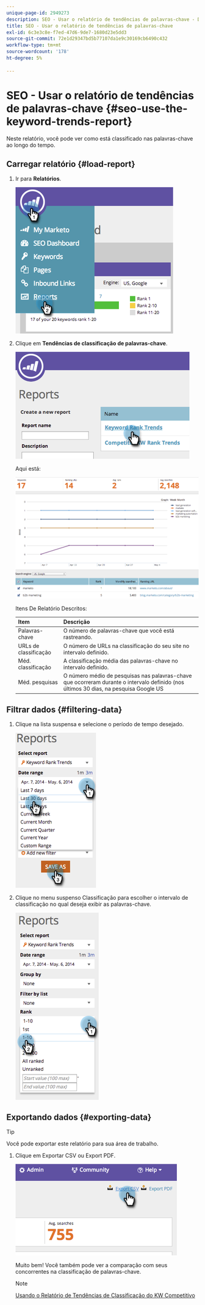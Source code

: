 ```yaml
---
unique-page-id: 2949273
description: SEO - Usar o relatório de tendências de palavras-chave - Documentos do Marketo - Documentação do produto
title: SEO - Usar o relatório de tendências de palavras-chave
exl-id: 6c3e3c8e-f7ed-47d6-9de7-1680d23e5dd3
source-git-commit: 72e1d29347bd5b77107da1e9c30169cb6490c432
workflow-type: tm+mt
source-wordcount: '178'
ht-degree: 5%

---
```


# SEO - Usar o relatório de tendências de palavras-chave {#seo-use-the-keyword-trends-report}

Neste relatório, você pode ver como está classificado nas palavras-chave ao longo do tempo.

## Carregar relatório {#load-report}

1. Ir para **Relatórios**.

   ![](assets/image2014-9-18-14-3a12-3a18.png)

1. Clique em **Tendências de classificação de palavras-chave**.

   ![](assets/image2014-9-18-14-3a13-3a14.png)

   Aqui está:

   ![](assets/image2014-9-18-14-3a13-3a22.png)

   Itens De Relatório Descritos:

   | Item | Descrição |
   |---|---|
   | Palavras-chave | O número de palavras-chave que você está rastreando. |
   | URLs de classificação | O número de URLs na classificação do seu site no intervalo definido. |
   | Méd. classificação | A classificação média das palavras-chave no intervalo definido. |
   | Méd. pesquisas | O número médio de pesquisas nas palavras-chave que ocorreram durante o intervalo definido (nos últimos 30 dias, na pesquisa Google US |

## Filtrar dados {#filtering-data}

1. Clique na lista suspensa e selecione o período de tempo desejado.

   ![](assets/image2014-9-18-14-3a13-3a40.png)

1. Clique no menu suspenso Classificação para escolher o intervalo de classificação no qual deseja exibir as palavras-chave.

   ![](assets/image2014-9-18-14-3a13-3a57.png)

## Exportando dados {#exporting-data}

>[!TIP]
>
>Você pode exportar este relatório para sua área de trabalho.

1. Clique em Exportar CSV ou Export PDF.

   ![](assets/image2014-9-18-14-3a14-3a46.png)

   Muito bem! Você também pode ver a comparação com seus concorrentes na classificação de palavras-chave.

   >[!NOTE]
   >
   >[Usando o Relatório de Tendências de Classificação do KW Competitivo](/help/marketo/product-docs/additional-apps/seo/reports/seo-use-the-competitor-kw-trends-report.md)

